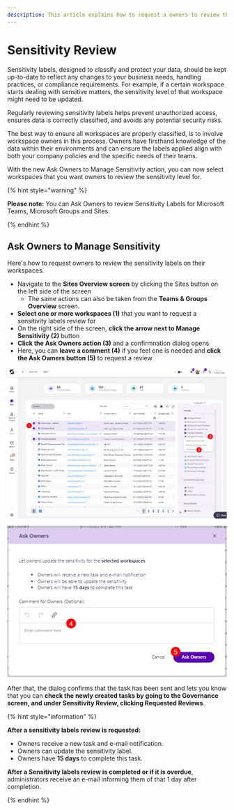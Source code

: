 ```yaml
---
description: This article explains how to request a owners to review the sensitivity for their workspaces. 
---
```


# Sensitivity Review

Sensitivity labels, designed to classify and protect your data, should be kept up-to-date to reflect any changes to your business needs, handling practices, or compliance requirements. For example, if a certain workspace starts dealing with sensitive matters, the sensitivity level of that workspace might need to be updated. 

Regularly reviewing sensitivity labels helps prevent unauthorized access, ensures data is correctly classified, and avoids any potential security risks. 

The best way to ensure all workspaces are properly classified, is to involve workspace owners in this process. Owners have firsthand knowledge of the data within their environments and can ensure the labels applied align with both your company policies and the specific needs of their teams.

With the new Ask Owners to Manage Sensitivity action, you can now select workspaces that you want owners to review the sensitivity level for.

{% hint style="warning" %}

**Please note:** You can Ask Owners to review Sensitivity Labels for Microsoft Teams, Microsoft Groups and Sites.

{% endhint %}

## Ask Owners to Manage Sensitivity

Here's how to request owners to review the sensitivity labels on their workspaces. 

* Navigate to the **Sites Overview screen** by clicking the Sites button on the left side of the screen
  * The same actions can also be taken from the **Teams & Groups Overview** screen.
* **Select one or more workspaces (1)** that you want to request a sensitivity labels review for
* On the right side of the screen, **click the arrow next to Manage Sensitivity (2)** button 
* **Click the Ask Owners action (3)** and a confirmnation dialog opens 
* Here, you can **leave a comment (4)** if you feel one is needed and **click the Ask Owners button (5)** to request a review

![Sensitivity Review](../../.gitbook/assets/request-sensitivity-review.png)

![Sensitivity Review - Request](../../.gitbook/assets/request-sensitivity-review-request.png)

After that, the dialog confirms that the task has been sent and lets you know that you can **check the newly created tasks by going to the Governance screen, and under Sensitivity Review, clicking Requested Reviews**. 

{% hint style="information" %}

**After a sensitivity labels review is requested:**
* Owners receive a new task and e-mail notification.
* Owners can update the sensitivity label.
* Owners have **15 days** to complete this task.

**After a Sensitivity labels review is completed or if it is overdue**, administrators receive an e-mail informing them of that 1 day after completion.

{% endhint %}


